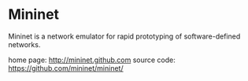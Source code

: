 Mininet
=======

Mininet is a network emulator for rapid prototyping of software-defined networks.

home page:    http://mininet.github.com
source code:  https://github.com/mininet/mininet/
